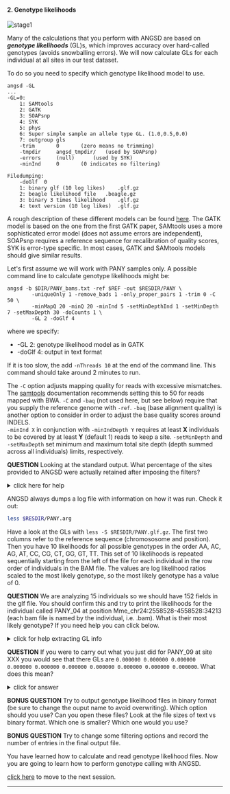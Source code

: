 
#### 2. Genotype likelihoods

![stage1](../files/stage1.png)

Many of the calculations that you perform with ANGSD are based on ***genotype likelihoods*** (GL)s, which improves accuracy over hard-called genotypes (avoids snowballing errors). 
We will now calculate GLs for each individual at all sites in our test dataset. 

To do so you need to specify which genotype likelihood model to use.
```
angsd -GL
...
-GL=0: 
	1: SAMtools
	2: GATK
	3: SOAPsnp
	4: SYK
	5: phys
	6: Super simple sample an allele type GL. (1.0,0.5,0.0)
	7: outgroup gls
	-trim		0		(zero means no trimming)
	-tmpdir		angsd_tmpdir/	(used by SOAPsnp)
	-errors		(null)		(used by SYK)
	-minInd		0		(0 indicates no filtering)

Filedumping:
	-doGlf	0
	1: binary glf (10 log likes)	.glf.gz
	2: beagle likelihood file	.beagle.gz
	3: binary 3 times likelihood	.glf.gz
	4: text version (10 log likes)	.glf.gz
```
A rough description of these different models can be found [here](http://www.popgen.dk/angsd/index.php/Genotype_likelihoods).
The GATK model is based on the one from the first GATK paper, SAMtools uses a more sophisticated error model (does not assume errors are independent), 
SOAPsnp requires a reference sequence for recalibration of quality scores, SYK is error-type specific.
In most cases, GATK and SAMtools models should give similar results.

Let's first assume we will work with PANY samples only.
A possible command line to calculate genotype likelihoods might be:

```
angsd -b $DIR/PANY_bams.txt -ref $REF -out $RESDIR/PANY \
        -uniqueOnly 1 -remove_bads 1 -only_proper_pairs 1 -trim 0 -C 50 \
        -minMapQ 20 -minQ 20 -minInd 5 -setMinDepthInd 1 -setMinDepth 7 -setMaxDepth 30 -doCounts 1 \
        -GL 2 -doGlf 4
```

where we specify:
* -GL 2: genotype likelihood model as in GATK
* -doGlf 4: output in text format

If it is too slow, the add `-nThreads 10` at the end of the command line. This command should take around 2 minutes to run.

The `-C` option adjusts mapping quality for reads with excessive mismatches. The [samtools](http://www.htslib.org/doc/samtools-mpileup.html)
documentation recommends setting this to 50 for reads mapped with BWA. `-C` and `-baq` (not used here, but see below) require that you supply the reference genome with `-ref`.
`-baq` (base alignment quality) is another option to consider in order to adjust the base quality scores around INDELS.
<br>
`-minInd X` in conjunction with `-minIndDepth Y` requires at least **X** individuals to be covered by at least **Y** (default 1) reads to keep a site. 
`-setMinDepth` and `-setMaxDepth` set minimum and maximum total site depth (depth summed across all individuals) limits, respectively.


**QUESTION**
Looking at the standard output. What percentage of the sites provided to ANGSD were actually retained after imposing the filters?

<details>

<summary> click here for help </summary>

```bash
-> Total number of sites analyzed: 1800717
-> Number of sites retained after filtering: 1070747 
```

59% of sites were retained.

</details>

ANGSD always dumps a log file with information on how it was run. Check it out:

```bash
less $RESDIR/PANY.arg
```

Have a look at the GLs with `less -S $RESDIR/PANY.glf.gz`. The first two columns refer to the reference sequence (chromososome and position). Then you have 10 likelihoods
for all possible genotypes in the order AA, AC, AG, AT, CC, CG, CT, GG, GT, TT. This set of 10 likelihoods is repeated sequentially starting from
the left of the file for each individual in the row order of individuals in the BAM file. The values are log likelihood ratios 
scaled to the most likely genotype, so the most likely genotype has a value of 0.

**QUESTION**
We are analyzing 15 individuals so we should have 152 fields in the glf file. You should confirm this and try to print the likelihoods
for the individual called PANY_04 at position Mme_chr24:2558528-4558528:34213 (each bam file is named by the individual, i.e. <idividual ID>.bam). What is 
their most likely genotype? If you need help you can click below.

<details>

<summary> click for help extracting GL info </summary>

```bash
# Count number of columns and subtract 2 (chromosome and position fields) to get the number of likelihood values

echo "$(($(zcat $RESDIR/PANY.glf.gz | head -n1 | wc -w)-2))"
```

You should see that indeed there are 150 likelihood values. Now figure out what line PANY_04 is at in the bam list.

```bash
INDNUM=$(grep -n "PANY_04.bam$" $DIR/PANY_bams.txt | cut -f1 -d':')
echo "$INDNUM"
```

So this individual is at row 9 in the bam list. Now we can extract their likelihoods.

```bash
zcat $RESDIR/PANY.glf.gz | grep -m 1 $'^Mme_chr24:2558528-4558528\t34213\t' | cut -f 3- | perl -se '$start=($n-1)*10; @arr = split(/\t/,<>); print "@arr[$start .. $start+9]\n"' -- -n=$INDNUM
```
For PANY_04 the 5th likelihood is zero, corresponding to the genotype 'CC'.

</details>

**QUESTION**
If you were to carry out what you just did for PANY_09 at site XXX you would see that there GLs are 
`0.000000 0.000000 0.000000 0.000000 0.000000 0.000000 0.000000 0.000000 0.000000 0.000000`. What does this mean?

<details>

<summary> click for answer </summary>

If all GLs are zero this means that there is no data for this individual.

</details>

**BONUS QUESTION**
Try to output genotype likelihood files in binary format (be sure to change the ouput name to avoid overwriting). Which option should you use? Can you open these files?
Look at the file sizes of text vs binary format. Which one is smaller? Which one would you use?

**BONUS QUESTION**
Try to change some filtering options and record the number of entries in the final output file.

You have learned how to calculate and read genotype likelihood files.
Now you are going to learn how to perform genotype calling with ANGSD.

[click here](https://github.com/nt246/physalia-lcwgs/blob/main/day_2/markdowns/03_genotype.md) to move to the next session.

--------------------------------



